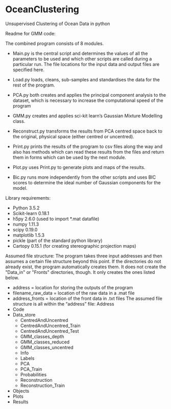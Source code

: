 # OceanClustering
Unsupervised Clustering of Ocean Data in python

Readme for GMM code:

The combined program consists of 8 modules.
- Main.py is the central script and determines the values of all the parameters to be used and which other scripts are called during a particular run. The file locations for the input data and output files are specified here.
- Load.py loads, cleans, sub-samples and standardises the data for the rest of the program.
- PCA.py both creates and applies the principal component analysis to the dataset, which is necessary to increase the computational speed of the program
- GMM.py creates and applies sci-kit learn’s Gaussian Mixture Modelling class.
- Reconstruct.py transforms the results from PCA centred space back to the original, physical space (either centred or uncentred).

- Print.py prints the results of the program to csv files along the way and also has methods which can read these results from the files and return them in forms which can be used by the next module.
- Plot.py uses Print.py to generate plots and maps of the results.
- Bic.py runs more independently from the other scripts and uses BIC scores to determine the ideal number of Gaussian components for the model. 

Library requirements:
- Python 3.5.2
- Scikit-learn 0.18.1
- h5py 2.6.0 (used to import *.mat datafile)
- numpy 1.11.3
- scipy 0.19.0
- matplotlib 1.5.3
- pickle (part of the standard python library)
- Cartopy 0.15.1 (for creating stereographic projection maps)

Assumed file structure:
The program takes three input addresses and then assumes a certain file structure beyond this point. If the directories do not already exist, the program automatically creates them. It does not create the "Data_in" or "Fronts" directories, though. It only creates the ones listed below.
- address = location for storing the outputs of the program
- filename_raw_data = location of the raw data in a .mat file
- address_fronts = location of the front data in .txt files
The assumed file structure is all within the “address” file:
Address
- Code
- Data_store
	- CentredAndUncentred
	- CentredAndUncentred_Train
	- CentredAndUncentred_Test
	- GMM_classes_depth
	- GMM_classes_reduced
	- GMM_classes_uncentred
	- Info
	- Labels
	- PCA
	- PCA_Train
	- Probabilities
	- Reconstruction
	- Reconstruction_Train
- Objects
- Plots
- Results
